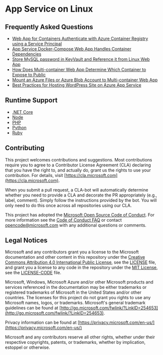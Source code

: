 # App Service on Linux

## Frequently Asked Questions

* [Web App for Containers Authenticate with Azure Container Registry using a Service Principal](./service_principal_auth_acr.md)
* [App Service Docker-Compose Web App Handles Container Dependencies](./docker_compose_depends_on.md)
* [Store MySQL password in KeyVault and Reference it from Linux Web App](./keyvault_reference_in_linux_app_service.md)
* [How Does Multi-container Web App Determine Which Container to Expose to Public](./how_multicontainer_webapp_determine_web_container.md)
* [Mount an Azure Files or Azure Blob Account to Multi-container Web App](./use_byos_for_multicontainer_web_app.md)
* [Best Practices for Hosting WordPress Site on Azure App Service](./wordpress_performance_best_practices.md)

## Runtime Support

* [.NET Core](./Runtime_Support/dot_net_core.md)
* [Node](./Runtime_Support/node_support.md)
* [PHP](./Runtime_Support/php_support.md)
* [Python](./Runtime_Support/python_support.md)
* [Ruby](./Runtime_Support/ruby_support.md)

## Contributing

This project welcomes contributions and suggestions.  Most contributions require you to agree to a
Contributor License Agreement (CLA) declaring that you have the right to, and actually do, grant us
the rights to use your contribution. For details, visit [https://cla.microsoft.com](https://cla.microsoft.com).

When you submit a pull request, a CLA-bot will automatically determine whether you need to provide
a CLA and decorate the PR appropriately (e.g., label, comment). Simply follow the instructions
provided by the bot. You will only need to do this once across all repositories using our CLA.

This project has adopted the [Microsoft Open Source Code of Conduct](https://opensource.microsoft.com/codeofconduct/).
For more information see the [Code of Conduct FAQ](https://opensource.microsoft.com/codeofconduct/faq/) or
contact [opencode@microsoft.com](mailto:opencode@microsoft.com) with any additional questions or comments.

## Legal Notices

Microsoft and any contributors grant you a license to the Microsoft documentation and other content
in this repository under the [Creative Commons Attribution 4.0 International Public License](https://creativecommons.org/licenses/by/4.0/legalcode),
see the [LICENSE](LICENSE) file, and grant you a license to any code in the repository under the [MIT License](https://opensource.org/licenses/MIT), see the
[LICENSE-CODE](LICENSE-CODE) file.

Microsoft, Windows, Microsoft Azure and/or other Microsoft products and services referenced in the documentation
may be either trademarks or registered trademarks of Microsoft in the United States and/or other countries.
The licenses for this project do not grant you rights to use any Microsoft names, logos, or trademarks.
Microsoft's general trademark guidelines can be found at [http://go.microsoft.com/fwlink/?LinkID=254653](http://go.microsoft.com/fwlink/?LinkID=254653).

Privacy information can be found at [https://privacy.microsoft.com/en-us/](https://privacy.microsoft.com/en-us/)

Microsoft and any contributors reserve all other rights, whether under their respective copyrights, patents,
or trademarks, whether by implication, estoppel or otherwise.

